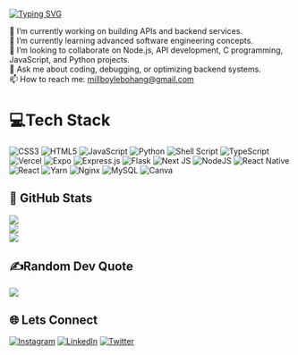[![Typing SVG](https://readme-typing-svg.demolab.com?font=Fira+Code&weight=700&size=30&duration=5038&pause=1000&background=FF43B000&random=false&width=435&lines=Hi+There+👋;I+Am+A+Full+Stack;Software+Engineer;ALX+Graduate)](https://git.io/typing-svg)

🔭 I’m currently working on building APIs and backend services.  
🌱 I’m currently learning advanced software engineering concepts.  
👯 I’m looking to collaborate on Node.js, API development, C programming, JavaScript, and Python projects.  
💬 Ask me about coding, debugging, or optimizing backend systems.  
📫 How to reach me: [millboylebohang@gmail.com](mailto:millboylebohang@gmail.com)  


# 💻Tech Stack
![CSS3](https://img.shields.io/badge/css3-%231572B6.svg?style=for-the-badge&logo=css3&logoColor=white) ![HTML5](https://img.shields.io/badge/html5-%23E34F26.svg?style=for-the-badge&logo=html5&logoColor=white) ![JavaScript](https://img.shields.io/badge/javascript-%23323330.svg?style=for-the-badge&logo=javascript&logoColor=%23F7DF1E) ![Python](https://img.shields.io/badge/python-3670A0?style=for-the-badge&logo=python&logoColor=ffdd54) ![Shell Script](https://img.shields.io/badge/shell_script-%23121011.svg?style=for-the-badge&logo=gnu-bash&logoColor=white) ![TypeScript](https://img.shields.io/badge/typescript-%23007ACC.svg?style=for-the-badge&logo=typescript&logoColor=white) ![Vercel](https://img.shields.io/badge/vercel-%23000000.svg?style=for-the-badge&logo=vercel&logoColor=white) ![Expo](https://img.shields.io/badge/expo-1C1E24?style=for-the-badge&logo=expo&logoColor=#D04A37) ![Express.js](https://img.shields.io/badge/express.js-%23404d59.svg?style=for-the-badge&logo=express&logoColor=%2361DAFB) ![Flask](https://img.shields.io/badge/flask-%23000.svg?style=for-the-badge&logo=flask&logoColor=white) ![Next JS](https://img.shields.io/badge/Next-black?style=for-the-badge&logo=next.js&logoColor=white) ![NodeJS](https://img.shields.io/badge/node.js-6DA55F?style=for-the-badge&logo=node.js&logoColor=white) ![React Native](https://img.shields.io/badge/react_native-%2320232a.svg?style=for-the-badge&logo=react&logoColor=%2361DAFB) ![React](https://img.shields.io/badge/react-%2320232a.svg?style=for-the-badge&logo=react&logoColor=%2361DAFB) ![Yarn](https://img.shields.io/badge/yarn-%232C8EBB.svg?style=for-the-badge&logo=yarn&logoColor=white) ![Nginx](https://img.shields.io/badge/nginx-%23009639.svg?style=for-the-badge&logo=nginx&logoColor=white) ![MySQL](https://img.shields.io/badge/mysql-%2300f.svg?style=for-the-badge&logo=mysql&logoColor=white) ![Canva](https://img.shields.io/badge/Canva-%2300C4CC.svg?style=for-the-badge&logo=Canva&logoColor=white)



## 🚀 GitHub Stats
![](https://github-readme-stats.vercel.app/api?username=Lebohang1821&theme=radical&hide_border=false&include_all_commits=false&count_private=false)<br/>
![](https://github-readme-streak-stats.herokuapp.com/?user=Lebohang1821&theme=radical&hide_border=false)<br/>
![](https://github-readme-stats.vercel.app/api/top-langs/?username=Lebohang1821&theme=radical&hide_border=false&include_all_commits=false&count_private=false&layout=compact)


## ✍️Random Dev Quote
![](https://quotes-github-readme.vercel.app/api?type=horizontal&theme=radical)


## 🌐 Lets Connect

[![Instagram](https://img.shields.io/badge/Instagram-Follow-%23E4405F.svg?logo=Instagram&logoColor=white)](https://instagram.com/1821beats_rsa) [![LinkedIn](https://img.shields.io/badge/LinkedIn-Connect-blue)](https://www.linkedin.com/in/joshua-chikasha/)
[![Twitter](https://img.shields.io/badge/Twitter-Follow-blue)](https://twitter.com/Lebohang1821)

